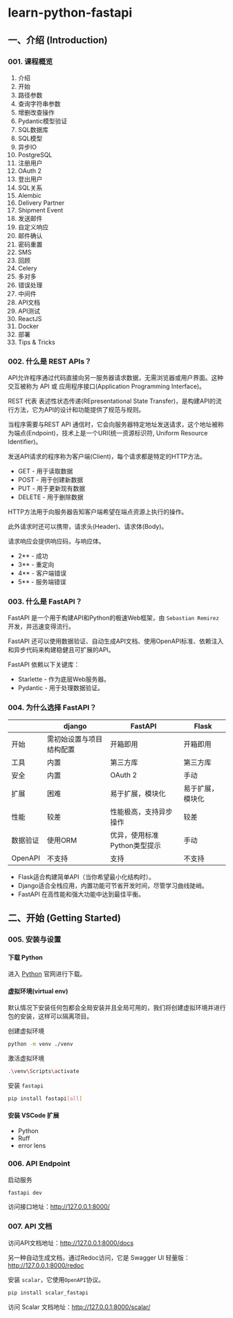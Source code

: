 # learn-python-fastapi

## 一、介绍 (Introduction)

### 001. 课程概览

01. 介绍
02. 开始
03. 路径参数
04. 查询字符串参数
05. 增删改查操作
06. Pydantic模型验证
07. SQL数据库
08. SQL模型
09. 异步IO
10. PostgreSQL
11. 注册用户
12. OAuth 2
13. 登出用户
14. SQL关系
15. Alembic
16. Delivery Partner
17. Shipment Event
18. 发送邮件
19. 自定义响应
20. 邮件确认
21. 密码重置
22. SMS
23. 回顾
24. Celery
25. 多对多
26. 错误处理
27. 中间件
28. API文档
29. API测试
30. ReactJS
31. Docker
32. 部署
33. Tips & Tricks

### 002. 什么是 REST APIs？

API允许程序通过代码直接向另一服务器请求数据，无需浏览器或用户界面。这种交互被称为 API 或 应用程序接口(Application Programming Interface)。

REST 代表 表述性状态传递(REpresentational State Transfer)，是构建API的流行方法，它为API的设计和功能提供了规范与规则。

当程序需要与REST API 通信时，它会向服务器特定地址发送请求，这个地址被称为端点(Endpoint)，技术上是一个URI(统一资源标识符, Uniform Resource Identifier)。

发送API请求的程序称为客户端(Client)，每个请求都是特定的HTTP方法。
- GET - 用于读取数据
- POST - 用于创建新数据
- PUT - 用于更新现有数据
- DELETE - 用于删除数据

HTTP方法用于向服务器告知客户端希望在端点资源上执行的操作。

此外请求时还可以携带，请求头(Header)、请求体(Body)。

请求响应会提供响应码，与响应体。

- 2** - 成功
- 3** - 重定向
- 4** - 客户端错误
- 5** - 服务端错误

### 003. 什么是 FastAPI？

FastAPI 是一个用于构建API和Python的极速Web框架，由 `Sebastian Remirez` 开发，并迅速变得流行。

FastAPI 还可以使用数据验证、自动生成API文档、使用OpenAPI标准、依赖注入和异步代码来构建稳健且可扩展的API。

FastAPI 依赖以下关键库：
- Starlette - 作为底层Web服务器。
- Pydantic - 用于处理数据验证。

### 004. 为什么选择 FastAPI？

| | django | FastAPI | Flask |
| -- | -- | -- | -- |
| 开始 | 需初始设置与项目结构配置 | 开箱即用 | 开箱即用 |
| 工具 | 内置 | 第三方库 | 第三方库 |
| 安全 | 内置 | OAuth 2 | 手动 |
| 扩展 | 困难 | 易于扩展，模块化 | 易于扩展，模块化 |
| 性能 | 较差 | 性能极高，支持异步操作 | 较差 |
| 数据验证 | 使用ORM | 优异，使用标准Python类型提示 | 手动 |
| OpenAPI | 不支持 | 支持 | 不支持 |

- Flask适合构建简单API（当你希望最小化结构时）。
- Django适合全栈应用，内置功能可节省开发时间，尽管学习曲线陡峭。
- FastAPI 在高性能和强大功能中达到最佳平衡。

## 二、开始 (Getting Started)

### 005. 安装与设置

#### 下载 Python

进入 [Python](https://python.org/downloads/) 官网进行下载。

 #### 虚拟环境(virtual env)

 默认情况下安装任何包都会全局安装并且全局可用的，我们将创建虚拟环境并进行包的安装，这样可以隔离项目。

创建虚拟环境
```bash
python -m venv ./venv
```

激活虚拟环境
```bash
.\venv\Scripts\activate
```

安装 `fastapi`
```bash
pip install fastapi[all]
```

#### 安装 VSCode 扩展

- Python
- Ruff
- error lens

### 006. API Endpoint

启动服务
```bash
fastapi dev
```

访问接口地址：http://127.0.0.1:8000/

### 007. API 文档

访问API文档地址：http://127.0.0.1:8000/docs


另一种自动生成文档，通过Redoc访问，它是 Swagger UI 轻量版：http://127.0.0.1:8000/redoc

安装 `scalar`，它使用`OpenAPI`协议。
```bash
pip install scalar_fastapi
```

访问 Scalar 文档地址：http://127.0.0.1:8000/scalar/
